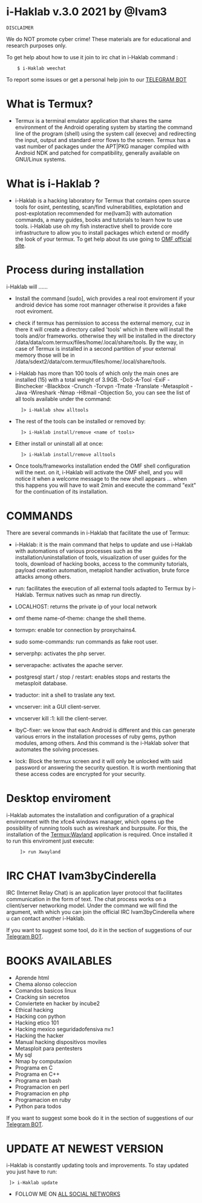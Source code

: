 # i-Haklab v.3.0 2021 by @Ivam3

	DISCLAIMER
We do NOT promote cyber crime!
These materials are for educational and research purposes only.

To get help about how to use it join to irc chat in i-Haklab command :

        $ i-Haklab weechat

To report some issues or get a personal help join to our [TELEGRAM BOT](https://t.me/ivam3_bot)

# What is Termux?

- Termux is a terminal emulator application that shares the same environment of the Android operating system by starting the command line of the program (shell) using the system call (execve) and redirecting the input, output and standard error flows to the screen. Termux has a vast number of packages under the APT|PKG manager compiled with Android NDK and patched for compatibility, generally available on GNU/Linux systems.

# What is i-Haklab ?

- i-Haklab is a hacking laboratory for Termux that contains open source tools for osint, pentesting, scan/find vulnerabilities, explotation and post-explotation recommended for me(Ivam3) with automation commands, a many guides, books and tutorials to learn how to use tools. i-Haklab use oh my fish insteractive shell to provide core infrastructure to allow you to install packages which extend or modify the look of your termux.
To get help about its use going to [OMF official site](https://fishshell.com/docs/current/tutorial.html).

# Process during installation

i-Haklab will ......
- Install the command [sudo], wich provides a real root enviroment if your android device has some root mannager otherwise it provides a fake root eviroment.
- check if termux has permission to access the external memory, cuz in there it will create a directory called 'tools' which in there will install the tools and/or frameworks. otherwise they will be installed in the directory /data/data/com.termux/files/home/.local/share/tools. By the way, in case of Termux is installed in a second partition of your external memory those will be in /data/sdext2/data/com.termux/files/home/.local/share/tools.
- i-Haklab has more than 100 tools of which only the main ones are installed (15) with a total weight of 3.9GB. -DoS-A-Tool -ExiF -Binchecker -Blackbox -Crunch -Torvpn -Tmate -Translate -Metasploit -Java -Wireshark -Nmap -H8mail -Objection So, you can see the list of all tools available under the command:

        ]> i-Haklab show alltools

- The rest of the tools can be installed or removed by:

        ]> i-Haklab install/remove <name of tools>

- Either install or uninstall all at once:

        ]> i-Haklab install/remove alltools

- Once tools/frameworks installation ended the OMF shell configuration will the next. on it, i-Haklab will activate the OMF shell, and you will notice it when a welcome message to the new shell appears ... when this happens you will have to wait 2min and execute the command "exit" for the continuation of its installation.

# COMMANDS

There are several commands in i-Haklab that facilitate the use of Termux:

- i-Haklab: it is the main command that helps to update and use i-Haklab with automations of various processes such as the installation/uninstallation of tools, visualization of user guides for the tools, download of hacking books, access to the community tutorials, payload creation automation, metaploit handler activation, brute force attacks among others.

- run: facilitates the execution of all external tools adapted to Termux by i-Haklab. Termux natives such as nmap run directly.

- LOCALHOST: returns the private ip of your local network

- omf theme name-of-theme: change the shell theme.

- tornvpn: enable tor connection by proxychains4.

- sudo some-commands: run commands as fake root user.

- serverphp: activates the php server.

- serverapache: activates the apache server.

- postgresql start / stop / restart: enables stops and restarts the metasploit database.

- traductor: init a shell to traslate any text.

- vncserver: init a GUI client-server.

- vncserver kill :1: kill the client-server.

- IbyC-fixer: we know that each Android is different and this can generate various errors in the installation processes of ruby gems, python modules, among others. And this command is the i-Haklab solver that automates the solving processes.

- lock: Block the termux screen and it will only be unlocked with said password or answering the security question. It is worth mentioning that these access codes are encrypted for your security.

# Desktop enviroment

i-Haklab automates the installation and configuration of a graphical environment with the xfce4 windows manager, which opens up the possibility of running tools such as wireshark and burpsuite. For this, the installation of the [Termux:Wayland](https://github.com/termux/termux-x11) application is required. Once installed it to run this enviroment just execute:

         ]> run Xwayland

# IRC CHAT Ivam3byCinderella

IRC (Internet Relay Chat) is an application layer protocol that facilitates communication in the form of text. The chat process works on a client/server networking model. Under the command <i-Haklab> we will find the <weechat> argument, with which you can join the official IRC Ivam3byCinderella where u can contact another i-Haklab.

If you want to suggest some tool, do it in the section of suggestions of our [Telegram BOT](https://t.me/Ivam3_Bot).

# BOOKS AVAILABLES

- Aprende html
- Chema alonso coleccion
- Comandos basicos linux
- Cracking sin secretos
- Conviertete en hacker by incube2
- Ethical hacking
- Hacking con python
- Hacking etico 101
- Hacking mexico seguridadofensiva nv.1
- Hacking the hacker
- Manual hacking dispositivos moviles
- Metasploit para pentesters
- My sql
- Nmap by computaxion
- Programa en C
- Programa en C++
- Programa en bash
- Programacion en perl
- Programacion en php
- Programacion en ruby
- Python para todos

If you want to suggest some book do it in the section of suggestions of our [Telegram BOT](https://t.me/Ivam3_Bot).

# UPDATE AT NEWEST VERSION 

i-Haklab is constantly updating tools and improvements. To stay updated you just have to run:

	 ]> i-Haklab update

- FOLLOW ME ON [ALL SOCIAL NETWORKS](https://wlo.link/@Ivam3)

